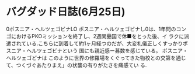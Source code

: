 # バグダッド日誌(6月25日)

0ポスニア・ヘルツェゴビナLO
ポスニア・ヘルツェゴビナし0は、1年問のコンゴにおけるPKOミッションを終了し、2週関疉国で休■をとった後、イ
ラクに派遣されている.こちらに到着して約1ヶ月経つのだが、大変礼儀正しくすっかりポスニア・ヘルツェゴビナという
国にも親近感ー募数を感じている。
ポスニア・ヘルツェゴどナは
このように世界の修羅場をくぐってきた物校との交第を通じて、つくづぐあたりまえ」の状襲の有りがたさを痛感てい
る.
